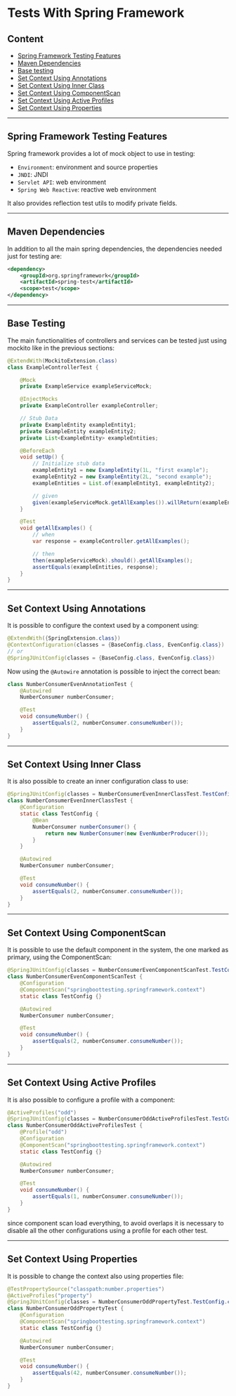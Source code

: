 # Tests With Spring Framework

## Content 

- [Spring Framework Testing Features](#spring-framework-testing-features)
- [Maven Dependencies](#maven-dependencies)
- [Base testing](#base-testing)
- [Set Context Using Annotations](#set-context-using-annotations)
- [Set Context Using Inner Class](#set-context-using-inner-class)
- [Set Context Using ComponentScan](#set-context-using-componentscan)
- [Set Context Using Active Profiles](#set-context-using-active-profiles)
- [Set Context Using Properties](#set-context-using-properties)

--- 

## Spring Framework Testing Features

Spring framework provides a lot of mock object to use in testing:
- `Environment`: environment and source properties
- `JNDI`: JNDI
- `Servlet API`: web environment
- `Spring Web Reactive`: reactive web environment

It also provides reflection test utils to modify private fields.

--- 

## Maven Dependencies

In addition to all the main spring dependencies, the dependencies needed just for testing are:
```xml
<dependency>
    <groupId>org.springframework</groupId>
    <artifactId>spring-test</artifactId>
    <scope>test</scope>
</dependency>
```

--- 

## Base Testing

The main functionalities of controllers and services can be tested just using mockito like in the previous sections:
```java
@ExtendWith(MockitoExtension.class)
class ExampleControllerTest {

    @Mock
    private ExampleService exampleServiceMock;

    @InjectMocks
    private ExampleController exampleController;

    // Stub Data
    private ExampleEntity exampleEntity1;
    private ExampleEntity exampleEntity2;
    private List<ExampleEntity> exampleEntities;

    @BeforeEach
    void setUp() {
        // Initialize stub data
        exampleEntity1 = new ExampleEntity(1L, "first example");
        exampleEntity2 = new ExampleEntity(2L, "second example");
        exampleEntities = List.of(exampleEntity1, exampleEntity2);

        // given
        given(exampleServiceMock.getAllExamples()).willReturn(exampleEntities);
    }

    @Test
    void getAllExamples() {
        // when
        var response = exampleController.getAllExamples();

        // then
        then(exampleServiceMock).should().getAllExamples();
        assertEquals(exampleEntities, response);
    }
}
```

--- 

## Set Context Using Annotations

It is possible to configure the context used by a component using:
```java
@ExtendWith({SpringExtension.class})
@ContextConfiguration(classes = {BaseConfig.class, EvenConfig.class})
// or
@SpringJUnitConfig(classes = {BaseConfig.class, EvenConfig.class})
```
Now using the `@Autowire` annotation is possible to inject the correct bean:
```java
class NumberConsumerEvenAnnotationTest {
    @Autowired
    NumberConsumer numberConsumer;

    @Test
    void consumeNumber() {
        assertEquals(2, numberConsumer.consumeNumber());
    }
}
```

--- 

## Set Context Using Inner Class

It is also possible to create an inner configuration class to use:
```java
@SpringJUnitConfig(classes = NumberConsumerEvenInnerClassTest.TestConfig.class)
class NumberConsumerEvenInnerClassTest {
    @Configuration
    static class TestConfig {
        @Bean
        NumberConsumer numberConsumer() {
            return new NumberConsumer(new EvenNumberProducer());
        }
    }

    @Autowired
    NumberConsumer numberConsumer;

    @Test
    void consumeNumber() {
        assertEquals(2, numberConsumer.consumeNumber());
    }
}
```

--- 

## Set Context Using ComponentScan

It is possible to use the default component in the system, the one marked as primary, using the ComponentScan:
```java
@SpringJUnitConfig(classes = NumberConsumerEvenComponentScanTest.TestConfig.class)
class NumberConsumerEvenComponentScanTest {
    @Configuration
    @ComponentScan("springboottesting.springframework.context")
    static class TestConfig {}

    @Autowired
    NumberConsumer numberConsumer;

    @Test
    void consumeNumber() {
        assertEquals(2, numberConsumer.consumeNumber());
    }
}
```

--- 

## Set Context Using Active Profiles

It is also possible to configure a profile with a component:
```java
@ActiveProfiles("odd")
@SpringJUnitConfig(classes = NumberConsumerOddActiveProfilesTest.TestConfig.class)
class NumberConsumerOddActiveProfilesTest {
    @Profile("odd")
    @Configuration
    @ComponentScan("springboottesting.springframework.context")
    static class TestConfig {}

    @Autowired
    NumberConsumer numberConsumer;

    @Test
    void consumeNumber() {
        assertEquals(1, numberConsumer.consumeNumber());
    }
}
```
since component scan load everything, to avoid overlaps
it is necessary to disable all the other configurations using a profile for each other test.

--- 

## Set Context Using Properties

It is possible to change the context also using properties file:
```java
@TestPropertySource("classpath:number.properties")
@ActiveProfiles("property")
@SpringJUnitConfig(classes = NumberConsumerOddPropertyTest.TestConfig.class)
class NumberConsumerOddPropertyTest {
    @Configuration
    @ComponentScan("springboottesting.springframework.context")
    static class TestConfig {}

    @Autowired
    NumberConsumer numberConsumer; 

    @Test
    void consumeNumber() {
        assertEquals(42, numberConsumer.consumeNumber());
    }
}
```
